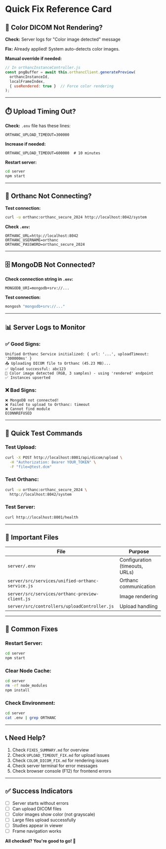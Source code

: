 # Quick Fix Reference Card

## 🎨 Color DICOM Not Rendering?

**Check:** Server logs for "Color image detected" message

**Fix:** Already applied! System auto-detects color images.

**Manual override if needed:**
```javascript
// In orthancInstanceController.js
const pngBuffer = await this.orthancClient.generatePreview(
  orthancInstanceId, 
  localFrameIndex, 
  { useRendered: true }  // Force color rendering
);
```

---

## ⏱️ Upload Timing Out?

**Check:** `.env` file has these lines:
```env
ORTHANC_UPLOAD_TIMEOUT=300000
```

**Increase if needed:**
```env
ORTHANC_UPLOAD_TIMEOUT=600000  # 10 minutes
```

**Restart server:**
```bash
cd server
npm start
```

---

## 🔌 Orthanc Not Connecting?

**Test connection:**
```bash
curl -u orthanc:orthanc_secure_2024 http://localhost:8042/system
```

**Check `.env`:**
```env
ORTHANC_URL=http://localhost:8042
ORTHANC_USERNAME=orthanc
ORTHANC_PASSWORD=orthanc_secure_2024
```

---

## 🗄️ MongoDB Not Connected?

**Check connection string in `.env`:**
```env
MONGODB_URI=mongodb+srv://...
```

**Test connection:**
```bash
mongosh "mongodb+srv://..."
```

---

## 📊 Server Logs to Monitor

### ✅ Good Signs:
```
Unified Orthanc Service initialized: { url: '...', uploadTimeout: '300000ms' }
📤 Uploading DICOM file to Orthanc (45.23 MB)...
✅ Upload successful: abc123
🎨 Color image detected (RGB, 3 samples) - using 'rendered' endpoint
✅ Instances upserted
```

### ❌ Bad Signs:
```
❌ MongoDB not connected!
❌ Failed to upload to Orthanc: timeout
❌ Cannot find module
ECONNREFUSED
```

---

## 🚀 Quick Test Commands

### Test Upload:
```bash
curl -X POST http://localhost:8001/api/dicom/upload \
  -H "Authorization: Bearer YOUR_TOKEN" \
  -F "file=@test.dcm"
```

### Test Orthanc:
```bash
curl -u orthanc:orthanc_secure_2024 \
  http://localhost:8042/system
```

### Test Server:
```bash
curl http://localhost:8001/health
```

---

## 📁 Important Files

| File | Purpose |
|------|---------|
| `server/.env` | Configuration (timeouts, URLs) |
| `server/src/services/unified-orthanc-service.js` | Orthanc communication |
| `server/src/services/orthanc-preview-client.js` | Image rendering |
| `server/src/controllers/uploadController.js` | Upload handling |

---

## 🔧 Common Fixes

### Restart Server:
```bash
cd server
npm start
```

### Clear Node Cache:
```bash
cd server
rm -rf node_modules
npm install
```

### Check Environment:
```bash
cd server
cat .env | grep ORTHANC
```

---

## 📞 Need Help?

1. Check `FIXES_SUMMARY.md` for overview
2. Check `UPLOAD_TIMEOUT_FIX.md` for upload issues
3. Check `COLOR_DICOM_FIX.md` for rendering issues
4. Check server terminal for error messages
5. Check browser console (F12) for frontend errors

---

## ✅ Success Indicators

- [ ] Server starts without errors
- [ ] Can upload DICOM files
- [ ] Color images show color (not grayscale)
- [ ] Large files upload successfully
- [ ] Studies appear in viewer
- [ ] Frame navigation works

**All checked? You're good to go! 🎉**

